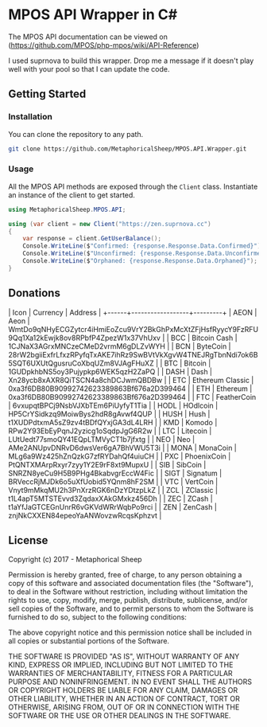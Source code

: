 # MPOS API Wrapper in C#

The MPOS API documentation can be viewed on (https://github.com/MPOS/php-mpos/wiki/API-Reference)

I used suprnova to build this wrapper. Drop me a message if it doesn't play well with your pool so that I can update the code.


## Getting Started

### Installation

You can clone the repository to any path.  

```bash
git clone https://github.com/MetaphoricalSheep/MPOS.API.Wrapper.git
```

### Usage  

All the MPOS API methods are exposed through the ```Client``` class. Instantiate an instance of the client to get started.  

```c#
using MetaphoricalSheep.MPOS.API;

using (var client = new Client("https://zen.suprnova.cc")
{
    var response = client.GetUserBalance();
    Console.WriteLine($"Confirmed: {response.Response.Data.Confirmed}");
    Console.WriteLine($"Unconfirmed: {response.Response.Data.Unconfirmed}");
    Console.WriteLine($"Orphaned: {response.Response.Data.Orphaned}");
}
```

## Donations

| Icon | Currency         | Address |
+------+------------------+---------+
| AEON | Aeon             | WmtDo9qNHyECGZytcr4iHmiEoZcu9VrY2BkGhPxMcXtZFjHsfRyycY9FzRFU9Qq1Xa12kEwjk8ov8RPbfP4ZpezW1x37VhUxv |
| BCC  | Bitcoin Cash     | 1CJNaX3AGrxMNCzeCMeD2vrmM6gDLZvWYH |
| BCN  | ByteCoin         | 28rW2bgiiExfrLfxzRPyfqTxAKE7ihRz9SwBVtVkXgvW4TNEJRgTbnNdi7ok6B5SQT6UXUtQgusruCoXbqUZm8VJAgFHuXZ |
| BTC  | Bitcoin          | 1GUDpkhbNS5oy3Pujypkp6WEK5qzH2ZaPQ |
| DASH | Dash             | Xn28ycb8xAXR8QiTSCN4a8chDCJwmQBDBw |
| ETC  | Ethereum Classic | 0xa3f6DB80B90992742623389863Bf676a2D399464 |
| ETH  | Ethereum         | 0xa3f6DB80B90992742623389863Bf676a2D399464 |
| FTC  | FeatherCoin      | 6vxupqtBPCj9NsbVJXbTEm6PiUyfyT1Tia |
| HODL | HOdlcoin         | HP5CrYSidkzq9MoiwBys2hdR8gAvwf4QUP |
| HUSH | Hush             | t1XUDPdtxmA5sZ9zv4tBDfQYxjGA3dL4LRH |
| KMD  | Komodo           | RPw2Y93EbEyPqnJ2yzicg1oSqdpJgG6R2w |
| LTC  | Litecoin         | LUtUedt77smoQY41EQpLTMVyCT1b7jfxtg |
| NEO  | Neo              | AMe2ANUpvDNRvD6dwsVer6gA7BhVWU5T3i |
| MONA | MonaCoin         | MLg6a9Wz425hZnQzkG7zfRYDahQf4uiuCH |
| PXC  | PhoenixCoin      | PtQNTXMArpRxyr7zyy1Y2E9rF8xt9MupxU |
| SIB  | SibCoin          | SNRZN8yeCu9H5B9PHg4BkabvgrEccW4Fic |
| SIGT | Signatum         | BRVeccRjMJDk6o5uXfUobid5YQnm8hF2SM |
| VTC  | VertCoin         | Vnyt9mMkqMU2h3PnXrzRGK6nDzYDtzpLkZ |
| ZCL  | ZClassic         | t1L4apT5MTSTEvvd3ZqdaxXAkGMxkz456Dh |
| ZEC  | ZCash            | t1aYfJaGTCEGnUnrR6vGKVdWRrWqbPo9rci |
| ZEN  | ZenCash          | znjNkCXXEN84epeoYaANWovzwRcqsKphzvt |

## License

Copyright (c) 2017 - Metaphorical Sheep

Permission is hereby granted, free of charge, to any person obtaining a copy
of this software and associated documentation files (the "Software"), to deal
in the Software without restriction, including without limitation the rights
to use, copy, modify, merge, publish, distribute, sublicense, and/or sell
copies of the Software, and to permit persons to whom the Software is
furnished to do so, subject to the following conditions:

The above copyright notice and this permission notice shall be included in all
copies or substantial portions of the Software.

THE SOFTWARE IS PROVIDED "AS IS", WITHOUT WARRANTY OF ANY KIND, EXPRESS OR
IMPLIED, INCLUDING BUT NOT LIMITED TO THE WARRANTIES OF MERCHANTABILITY,
FITNESS FOR A PARTICULAR PURPOSE AND NONINFRINGEMENT. IN NO EVENT SHALL THE
AUTHORS OR COPYRIGHT HOLDERS BE LIABLE FOR ANY CLAIM, DAMAGES OR OTHER
LIABILITY, WHETHER IN AN ACTION OF CONTRACT, TORT OR OTHERWISE, ARISING FROM,
OUT OF OR IN CONNECTION WITH THE SOFTWARE OR THE USE OR OTHER DEALINGS IN THE
SOFTWARE.

